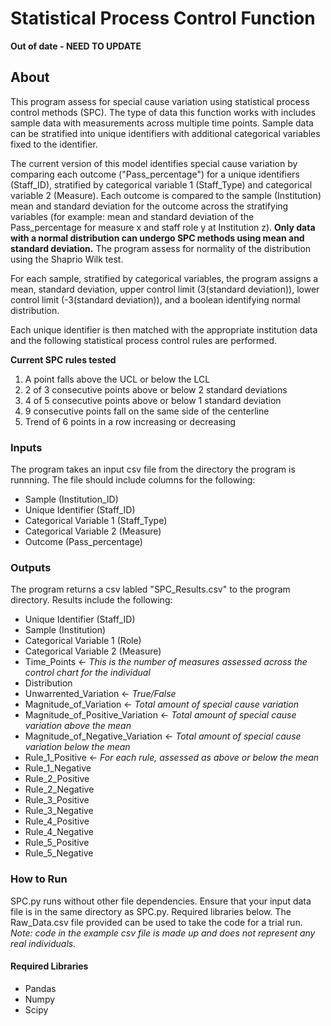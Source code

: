 # Statistical Process Control Function

**Out of date - NEED TO UPDATE**

## About

This program assess for special cause variation using statistical process control methods (SPC). The type of data this function works with includes sample data with measurements across multiple time points. Sample data can be stratified into unique identifiers with additional categorical variables fixed to the identifier. 

The current version of this model identifies special cause variation by comparing each outcome ("Pass_percentage") for a unique identifiers (Staff_ID), stratified by categorical variable 1 (Staff_Type) and categorical variable 2 (Measure). Each outcome is compared to the sample (Institution) mean and standard deviation for the outcome across the stratifying variables (for example: mean and standard deviation of the Pass_percentage for measure x and staff role y at Institution z). **Only data with a normal distribution can undergo SPC methods using mean and standard deviation.** The program assess for normality of the distribution using the Shaprio Wilk test.

For each sample, stratified by categorical variables, the program assigns a mean, standard deviation, upper control limit (3(standard deviation)), lower control limit (-3(standard deviation)), and a boolean identifying normal distribution.

Each unique identifier is then matched with the appropriate institution data and the following statistical process control rules are performed.

**Current SPC rules tested**
1. A point falls above the UCL or below the LCL
2. 2 of 3 consecutive points above or below 2 standard deviations
3. 4 of 5 consecutive points above or below 1 standard deviation
4. 9 consecutive points fall on the same side of the centerline
5. Trend of 6 points in a row increasing or decreasing

### Inputs

The program takes an input csv file from the directory the program is runnning. The file should include columns for the following:
- Sample (Institution_ID)
- Unique Identifier (Staff_ID)
- Categorical Variable 1 (Staff_Type)
- Categorical Variable 2 (Measure)
- Outcome (Pass_percentage)

### Outputs

The program returns a csv labled "SPC_Results.csv" to the program directory. Results include the following:
- Unique Identifier (Staff_ID)
- Sample (Institution)
- Categorical Variable 1 (Role)
- Categorical Variable 2 (Measure)
- Time_Points <- *This is the number of measures assessed across the control chart for the individual*
- Distribution
- Unwarrented_Variation <- *True/False*
- Magnitude_of_Variation <- *Total amount of special cause variation*
- Magnitude_of_Positive_Variation <- *Total amount of special cause variation above the mean*
- Magnitude_of_Negative_Variation <- *Total amount of special cause variation below the mean*
- Rule_1_Positive <- *For each rule, assessed as above or below the mean*
- Rule_1_Negative
- Rule_2_Positive
- Rule_2_Negative
- Rule_3_Positive
- Rule_3_Negative
- Rule_4_Positive
- Rule_4_Negative
- Rule_5_Positive
- Rule_5_Negative

### How to Run

SPC.py runs without other file dependencies. Ensure that your input data file is in the same directory as SPC.py. Required libraries below. The Raw_Data.csv file provided can be used to take the code for a trial run. *Note: code in the example csv file is made up and does not represent any real individuals.*

#### Required Libraries

- Pandas
- Numpy
- Scipy

